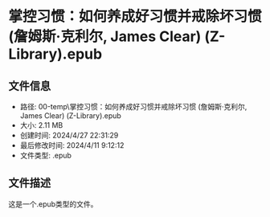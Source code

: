 ﻿# 掌控习惯：如何养成好习惯并戒除坏习惯 (詹姆斯·克利尔, James Clear) (Z-Library).epub

## 文件信息
- 路径: 00-temp\掌控习惯：如何养成好习惯并戒除坏习惯 (詹姆斯·克利尔, James Clear) (Z-Library).epub
- 大小: 2.11 MB
- 创建时间: 2024/4/27 22:31:29
- 最后修改时间: 2024/4/11 9:12:12
- 文件类型: .epub

## 文件描述
这是一个.epub类型的文件。

